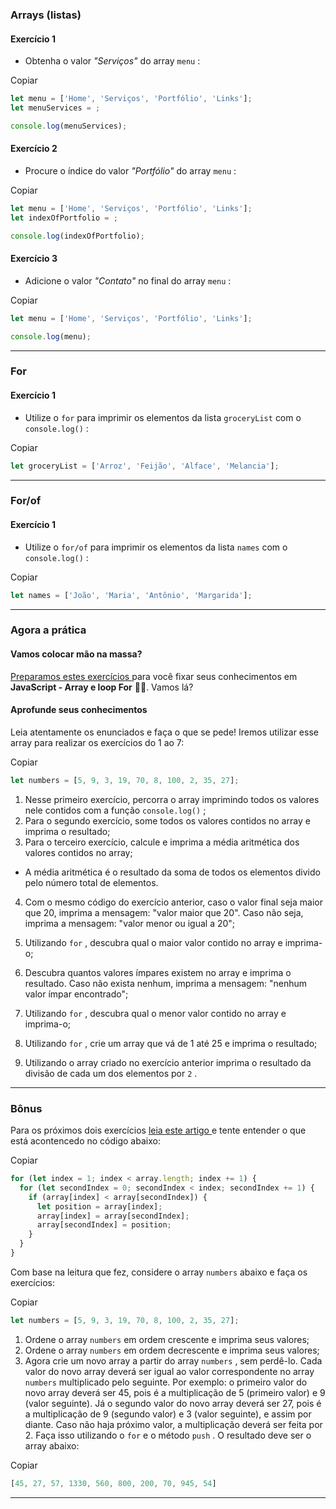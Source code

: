 ### Arrays (listas)

#### Exercício 1

- Obtenha o valor *"Serviços"* do array `menu` :

Copiar

```javascript
let menu = ['Home', 'Serviços', 'Portfólio', 'Links'];
let menuServices = ;

console.log(menuServices);
```

#### Exercício 2

- Procure o índice do valor *"Portfólio"* do array `menu` :

Copiar

```javascript
let menu = ['Home', 'Serviços', 'Portfólio', 'Links'];
let indexOfPortfolio = ;

console.log(indexOfPortfolio);
```

#### Exercício 3

- Adicione o valor *"Contato"* no final do array `menu` :

Copiar

```javascript
let menu = ['Home', 'Serviços', 'Portfólio', 'Links'];

console.log(menu);
```

---

### For

#### Exercício 1

- Utilize o `for` para imprimir os elementos da lista `groceryList` com o `console.log()` :

Copiar

```javascript
let groceryList = ['Arroz', 'Feijão', 'Alface', 'Melancia'];
```

------

### For/of

#### Exercício 1

- Utilize o `for/of` para imprimir os elementos da lista `names` com o `console.log()` :

Copiar

```javascript
let names = ['João', 'Maria', 'Antônio', 'Margarida'];
```

------

### Agora a prática

#### Vamos colocar mão na massa?

[Preparamos estes exercícios ](https://be-trybe.typeform.com/to/nVivcI32)para você fixar seus conhecimentos em **JavaScript - Array e loop For** 🎯💪. Vamos lá?

#### Aprofunde seus conhecimentos

Leia atentamente os enunciados e faça o que se pede! Iremos utilizar esse array para realizar os exercícios do 1 ao 7:

Copiar

```javascript
let numbers = [5, 9, 3, 19, 70, 8, 100, 2, 35, 27];
```

1. Nesse primeiro exercício, percorra o array imprimindo todos os valores nele contidos com a função `console.log()` ;
2. Para o segundo exercício, some todos os valores contidos no array e imprima o resultado;
3. Para o terceiro exercício, calcule e imprima a média aritmética dos valores contidos no array;

- A média aritmética é o resultado da soma de todos os elementos divido pelo número total de elementos.

4. Com o mesmo código do exercício anterior, caso o valor final seja maior que 20, imprima a mensagem: "valor maior que 20". Caso não seja, imprima a mensagem: "valor menor ou igual a 20";

5. Utilizando `for` , descubra qual o maior valor contido no array e imprima-o;

6. Descubra quantos valores ímpares existem no array e imprima o resultado. Caso não exista nenhum, imprima a mensagem: "nenhum valor ímpar encontrado";

7. Utilizando `for` , descubra qual o menor valor contido no array e imprima-o;

8. Utilizando `for` , crie um array que vá de 1 até 25 e imprima o resultado;

9. Utilizando o array criado no exercício anterior imprima o resultado da divisão de cada um dos elementos por `2` .

---

### Bônus

Para os próximos dois exercícios [leia este artigo ](http://devfuria.com.br/logica-de-programacao/introducao-ao-algoritmo-de-ordenacao-bubble-sort/)e tente entender o que está acontencedo no código abaixo:

Copiar

```javascript
for (let index = 1; index < array.length; index += 1) {
  for (let secondIndex = 0; secondIndex < index; secondIndex += 1) {
    if (array[index] < array[secondIndex]) {
      let position = array[index];
      array[index] = array[secondIndex];
      array[secondIndex] = position;
    }
  }
}
```

Com base na leitura que fez, considere o array `numbers` abaixo e faça os exercícios:

Copiar

```javascript
let numbers = [5, 9, 3, 19, 70, 8, 100, 2, 35, 27];
```

1. Ordene o array `numbers` em ordem crescente e imprima seus valores;
2. Ordene o array `numbers` em ordem decrescente e imprima seus valores;
3. Agora crie um novo array a partir do array `numbers` , sem perdê-lo. Cada valor do novo array deverá ser igual ao valor correspondente no array `numbers` multiplicado pelo seguinte. Por exemplo: o primeiro valor do novo array deverá ser 45, pois é a multiplicação de 5 (primeiro valor) e 9 (valor seguinte). Já o segundo valor do novo array deverá ser 27, pois é a multiplicação de 9 (segundo valor) e 3 (valor seguinte), e assim por diante. Caso não haja próximo valor, a multiplicação deverá ser feita por 2. Faça isso utilizando o `for` e o método `push` . O resultado deve ser o array abaixo:

Copiar

```javascript
[45, 27, 57, 1330, 560, 800, 200, 70, 945, 54]
```

---

